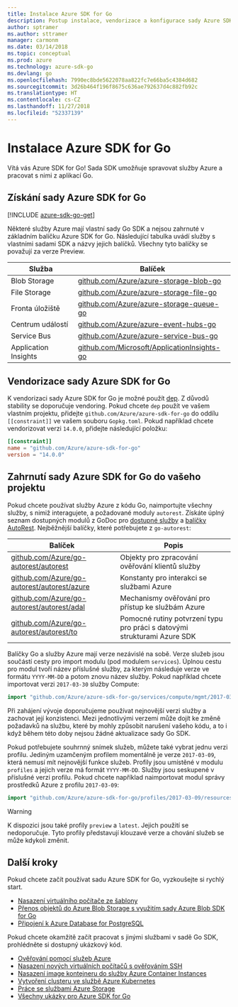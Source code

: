 ```yaml
---
title: Instalace Azure SDK for Go
description: Postup instalace, vendorizace a konfigurace sady Azure SDK for Go
author: sptramer
ms.author: sttramer
manager: carmonm
ms.date: 03/14/2018
ms.topic: conceptual
ms.prod: azure
ms.technology: azure-sdk-go
ms.devlang: go
ms.openlocfilehash: 7990ec8bde5622078aa822fc7e66ba5c4384d682
ms.sourcegitcommit: 3d26b464f196f8675c636ae792637d4c882fb92c
ms.translationtype: HT
ms.contentlocale: cs-CZ
ms.lasthandoff: 11/27/2018
ms.locfileid: "52337139"
---
```

# <a name="install-the-azure-sdk-for-go"></a>Instalace Azure SDK for Go

Vítá vás Azure SDK for Go! Sada SDK umožňuje spravovat služby Azure a pracovat s nimi z aplikací Go.

## <a name="get-the-azure-sdk-for-go"></a>Získání sady Azure SDK for Go

[!INCLUDE [azure-sdk-go-get](includes/azure-sdk-go-get.md)]

Některé služby Azure mají vlastní sady Go SDK a nejsou zahrnuté v základním balíčku Azure SDK for Go. Následující tabulka uvádí služby s vlastními sadami SDK a názvy jejich balíčků. Všechny tyto balíčky se považují za verze Preview.

| Služba | Balíček |
|---------|---------|
| Blob Storage | [github.com/Azure/azure-storage-blob-go](https://github.com/Azure/azure-storage-blob-go) |
| File Storage | [github.com/Azure/azure-storage-file-go](https://github.com/Azure/azure-storage-file-go) |
| Fronta úložiště | [github.com/Azure/azure-storage-queue-go](https://github.com/Azure/azure-storage-queue-go) |
| Centrum událostí | [github.com/Azure/azure-event-hubs-go](https://github.com/Azure/azure-event-hubs-go) |
| Service Bus | [github.com/Azure/azure-service-bus-go](https://github.com/Azure/azure-service-bus-go) |
| Application Insights | [github.com/Microsoft/ApplicationInsights-go](https://github.com/Microsoft/ApplicationInsights-go) |

## <a name="vendor-the-azure-sdk-for-go"></a>Vendorizace sady Azure SDK for Go

K vendorizaci sady Azure SDK for Go je možné použít [dep](https://github.com/golang/dep). Z důvodů stability se doporučuje vendoring. Pokud chcete `dep` použít ve vašem vlastním projektu, přidejte `github.com/Azure/azure-sdk-for-go` do oddílu `[[constraint]]` ve vašem souboru `Gopkg.toml`. Pokud například chcete vendorizovat verzi `14.0.0`, přidejte následující položku:

```toml
[[constraint]]
name = "github.com/Azure/azure-sdk-for-go"
version = "14.0.0"
```

## <a name="include-the-azure-sdk-for-go-in-your-project"></a>Zahrnutí sady Azure SDK for Go do vašeho projektu

Pokud chcete používat služby Azure z kódu Go, naimportujte všechny služby, s nimiž interagujete, a požadované moduly `autorest`.
Získáte úplný seznam dostupných modulů z GoDoc pro [dostupné služby](https://godoc.org/github.com/Azure/azure-sdk-for-go) a [balíčky AutoRest](https://godoc.org/github.com/Azure/go-autorest). Nejběžnější balíčky, které potřebujete z `go-autorest`:

| Balíček | Popis |
|---------|-------------|
| [github.com/Azure/go-autorest/autorest][autorest] | Objekty pro zpracování ověřování klientů služby |
| [github.com/Azure/go-autorest/autorest/azure][autorest/azure] | Konstanty pro interakci se službami Azure |
| [github.com/Azure/go-autorest/autorest/adal][autorest/adal] | Mechanismy ověřování pro přístup ke službám Azure |
| [github.com/Azure/go-autorest/autorest/to][autorest/to] | Pomocné rutiny potvrzení typu pro práci s datovými strukturami Azure SDK |

[autorest]: https://godoc.org/github.com/Azure/go-autorest/autorest
[autorest/azure]: https://godoc.org/github.com/Azure/go-autorest/autorest/azure
[autorest/adal]: https://godoc.org/github.com/Azure/go-autorest/autorest/adal
[autorest/to]: https://godoc.org/github.com/Azure/go-autorest/autorest/to

Balíčky Go a služby Azure mají verze nezávislé na sobě. Verze služeb jsou součástí cesty pro import modulu (pod modulem `services`). Úplnou cestu pro modul tvoří název příslušné služby, za kterým následuje verze ve formátu `YYYY-MM-DD` a potom znovu název služby. Pokud například chcete importovat verzi `2017-03-30` služby Compute:

```go
import "github.com/Azure/azure-sdk-for-go/services/compute/mgmt/2017-03-30/compute"
```

Při zahájení vývoje doporučujeme používat nejnovější verzi služby a zachovat její konzistenci.
Mezi jednotlivými verzemi může dojít ke změně požadavků na službu, které by mohly způsobit narušení vašeho kódu, a to i když během této doby nejsou žádné aktualizace sady Go SDK.

Pokud potřebujete souhrnný snímek služeb, můžete také vybrat jednu verzi profilu. Jediným uzamčeným profilem momentálně je verze `2017-03-09`, která nemusí mít nejnovější funkce služeb. Profily jsou umístěné v modulu `profiles` a jejich verze má formát `YYYY-MM-DD`. Služby jsou seskupené v příslušné verzi profilu. Pokud chcete například naimportovat modul správy prostředků Azure z profilu `2017-03-09`:

```go
import "github.com/Azure/azure-sdk-for-go/profiles/2017-03-09/resources/mgmt/resources"
```

> [!WARNING]
> K dispozici jsou také profily `preview` a `latest`. Jejich použití se nedoporučuje. Tyto profily představují klouzavé verze a chování služeb se může kdykoli změnit.

## <a name="next-steps"></a>Další kroky

Pokud chcete začít používat sadu Azure SDK for Go, vyzkoušejte si rychlý start.

* [Nasazení virtuálního počítače ze šablony](azure-sdk-go-qs-vm.md)
* [Přenos objektů do Azure Blob Storage s využitím sady Azure Blob SDK for Go](/azure/storage/blobs/storage-quickstart-blobs-go?toc=%2fgo%2fazure%2ftoc.json)
* [Připojení k Azure Database for PostgreSQL](/azure/postgresql/connect-go?toc=%2fgo%2fazure%2ftoc.json)

Pokud chcete okamžitě začít pracovat s jinými službami v sadě Go SDK, prohlédněte si dostupný ukázkový kód.

* [Ověřování pomocí služeb Azure](https://github.com/Azure-Samples/azure-sdk-for-go-samples/tree/master/internal/iam)
* [Nasazení nových virtuálních počítačů s ověřováním SSH](https://github.com/Azure-Samples/azure-sdk-for-go-samples/tree/master/compute)
* [Nasazení image kontejneru do služby Azure Container Instances](https://github.com/Azure-Samples/azure-sdk-for-go-samples/tree/master/containerinstance)
* [Vytvoření clusteru ve službě Azure Kubernetes](https://github.com/Azure-Samples/azure-sdk-for-go-samples/tree/master/containerservice)
* [Práce se službami Azure Storage](https://github.com/Azure-Samples/azure-sdk-for-go-samples/tree/master/storage)
* [Všechny ukázky pro Azure SDK for Go](https://github.com/azure-samples/azure-sdk-for-go-samples)
